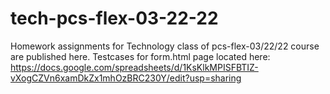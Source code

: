 # tech-pcs-flex-03-22-22
Homework assignments for Technology class of pcs-flex-03/22/22 course are published here.
Testcases for form.html page located here: https://docs.google.com/spreadsheets/d/1KsKlkMPISFBTIZ-vXogCZVn6xamDkZx1mhOzBRC230Y/edit?usp=sharing
